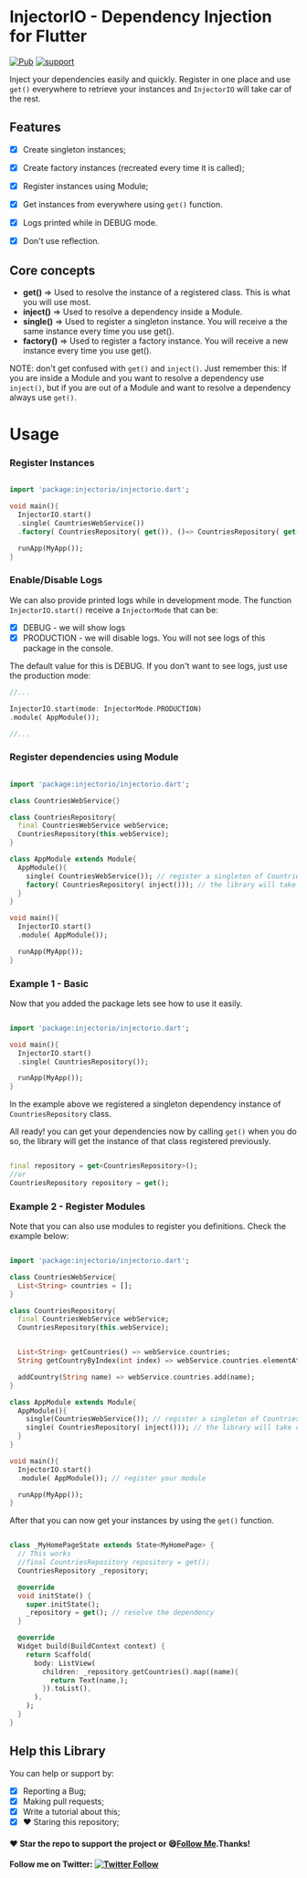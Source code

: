 # InjectorIO - Dependency Injection for Flutter

[![Pub](https://img.shields.io/pub/v/dio.svg?style=flat-square)](https://pub.dev/packages/injectorio)
[![support](https://img.shields.io/badge/platform-flutter%7Cdart%20vm-ff69b4.svg?style=flat-square)](https://github.com/pedromassango/injector_io)

Inject your dependencies easily and quickly. Register in one place and use `get()` everywhere to retrieve your instances and `InjectorIO` will take car of the rest.

## Features

- [x] Create singleton instances;
- [X] Create factory instances (recreated every time it is called);
- [x] Register instances using Module;
- [x] Get instances from everywhere using `get()` function.
- [x] Logs printed while in DEBUG mode.
- [x] Don't use reflection.


## Core concepts
- **get()** => Used to resolve the instance of a registered class. This is what you will use most.
- **inject()** => Used to resolve a dependency inside a Module.
- **single()** => Used to register a singleton instance. You will receive a the same instance every time you use get().
- **factory()** => Used to register a factory instance. You will receive a new instance every time you use get().

NOTE: don't get confused with `get()` and `inject()`. Just remember this: If you are inside a Module and you want to resolve a dependency use `inject()`, but if you are out of a Module and want to resolve a dependency always use `get()`.

# Usage

### Register Instances

``` dart

import 'package:injectorio/injectorio.dart';

void main(){
  InjectorIO.start()
  .single( CountriesWebService())
  .factory( CountriesRepository( get()), ()=> CountriesRepository( get()));

  runApp(MyApp());
}
```

### Enable/Disable Logs
We can also provide printed logs while in development mode. The function `InjectorIO.start()` receive a `InjectorMode` that can be:

- [X] DEBUG - we will show logs
- [X] PRODUCTION - we will disable logs. You will not see logs of this package in the console.

The default value for this is DEBUG. If you don't want to see logs, just use the production mode:

```dart
//...

InjectorIO.start(mode: InjectorMode.PRODUCTION)
.module( AppModule());

//...
```

### Register dependencies using Module

``` dart

import 'package:injectorio/injectorio.dart';

class CountriesWebService{}

class CountriesRepository{
  final CountriesWebService webService;
  CountriesRepository(this.webService);
}

class AppModule extends Module{
  AppModule(){
    single( CountriesWebService()); // register a singleton of CountriesWebService
    factory( CountriesRepository( inject())); // the library will take care of getting the instance of CountriesWebService
  }
}

void main(){
  InjectorIO.start()
  .module( AppModule());

  runApp(MyApp());
}
```

### Example 1 - Basic
Now that you added the package lets see how to use it easily.

``` dart

import 'package:injectorio/injectorio.dart';

void main(){
  InjectorIO.start()
  .single( CountriesRepository());

  runApp(MyApp());
}
```

In the example above we registered a singleton dependency instance of `CountriesRepository` class.

All ready! you can get your dependencies now by calling `get()` when you do so, the library will get the instance of that class registered previously.

``` dart

final repository = get<CountriesRepository>();
//or
CountriesRepository repository = get();

```
### Example 2 - Register Modules

Note that you can also use modules to register you  definitions. Check the example below:

``` dart

import 'package:injectorio/injectorio.dart';

class CountriesWebService{
  List<String> countries = [];
}

class CountriesRepository{
  final CountriesWebService webService;
  CountriesRepository(this.webService);


  List<String> getCountries() => webService.countries;
  String getCountryByIndex(int index) => webService.countries.elementAt(index);

  addCountry(String name) => webService.countries.add(name);
}

class AppModule extends Module{
  AppModule(){
    single(CountriesWebService()); // register a singleton of CountriesWebService
    single( CountriesRepository( inject())); // the library will take care of getting the instance of CountriesWebService
  }
}

void main(){
  InjectorIO.start()
  .module( AppModule()); // register your module

  runApp(MyApp());
}
```

After that you can now get your instances by using the `get()` function.

``` dart

class _MyHomePageState extends State<MyHomePage> {
  // This works
  //final CountriesRepository repository = get();
  CountriesRepository _repository;

  @override
  void initState() {
    super.initState();
    _repository = get(); // resolve the dependency
  }

  @override
  Widget build(BuildContext context) {
    return Scaffold(
      body: ListView(
        children: _repository.getCountries().map((name){
          return Text(name,);
        }).toList(),
      ),
    );
  }
}
```

## Help this Library

You can help or support by:

- [X] Reporting a Bug;
- [X] Making pull requests;
- [X] Write a tutorial about this;
- [X] :heart: Staring this repository;

#### :heart: Star the repo to support the project or :smile:[Follow Me](https://github.com/pedromassango).Thanks!

#### Follow me on Twitter: [![Twitter Follow](https://img.shields.io/twitter/follow/pedromassangom.svg?style=social&label=Follow)](https://twitter.com/pedromassangom)

